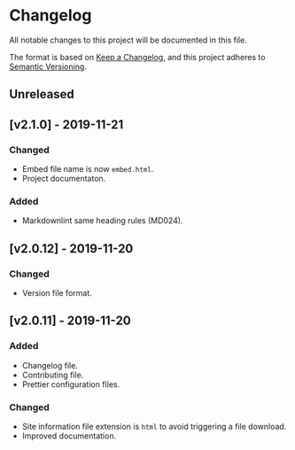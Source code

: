 # Changelog

All notable changes to this project will be documented in this file.

The format is based on [Keep a Changelog](https://keepachangelog.com/en/1.0.0/),
and this project adheres to
[Semantic Versioning](https://semver.org/spec/v2.0.0.html).

## Unreleased

## [v2.1.0] - 2019-11-21

### Changed

- Embed file name is now `embed.html`.
- Project documentaton.

### Added

- Markdownlint same heading rules (MD024).

## [v2.0.12] - 2019-11-20

### Changed

- Version file format.

## [v2.0.11] - 2019-11-20

### Added

- Changelog file.
- Contributing file.
- Prettier configuration files.

### Changed

- Site information file extension is `html` to avoid triggering a file download.
- Improved documentation.
